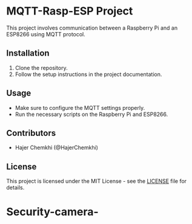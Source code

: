 # MQTT-Rasp-ESP Project

This project involves communication between a Raspberry Pi and an ESP8266 using MQTT protocol.

## Installation

1. Clone the repository.
2. Follow the setup instructions in the project documentation.

## Usage

- Make sure to configure the MQTT settings properly.
- Run the necessary scripts on the Raspberry Pi and ESP8266.

## Contributors

- Hajer Chemkhi (@HajerChemkhi)

## License

This project is licensed under the MIT License - see the [LICENSE](LICENSE) file for details.
# Security-camera-
